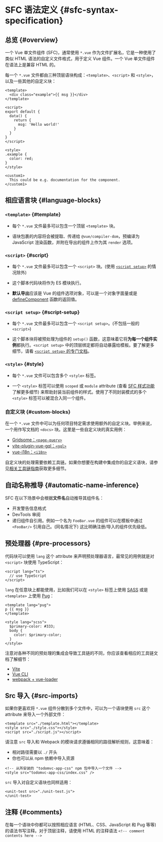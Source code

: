 # SFC 语法定义 {#sfc-syntax-specification}

## 总览 {#overview}

一个 Vue 单文件组件 (SFC)，通常使用 `*.vue` 作为文件扩展名，它是一种使用了类似 HTML 语法的自定义文件格式，用于定义 Vue 组件。一个 Vue 单文件组件在语法上是兼容 HTML 的。

每一个 `*.vue` 文件都由三种顶层语块构成：`<template>`、`<script>` 和 `<style>`，以及一些其他的自定义块：

```vue
<template>
  <div class="example">{{ msg }}</div>
</template>

<script>
export default {
  data() {
    return {
      msg: 'Hello world!'
    }
  }
}
</script>

<style>
.example {
  color: red;
}
</style>

<custom1>
  This could be e.g. documentation for the component.
</custom1>
```

## 相应语言块 {#language-blocks}

### `<template>` {#template}

- 每个 `*.vue` 文件最多可以包含一个顶层 `<template>` 块。

- 语块包裹的内容将会被提取、传递给 `@vue/compiler-dom`，预编译为 JavaScript 渲染函数，并附在导出的组件上作为其 `render` 选项。

### `<script>` {#script}

- 每个 `*.vue` 文件最多可以包含一个 `<script>` 块。(使用 [`<script setup>`](/api/sfc-script-setup.html) 的情况除外)

- 这个脚本代码块将作为 ES 模块执行。

- **默认导出**应该是 Vue 的组件选项对象，可以是一个对象字面量或是 [defineComponent](/api/general.html#definecomponent) 函数的返回值。

### `<script setup>` {#script-setup}

- 每个 `*.vue` 文件最多可以包含一个 `<script setup>`。(不包括一般的 `<script>`)

- 这个脚本块将被预处理为组件的 `setup()` 函数，这意味着它将**为每一个组件实例**都执行。`<script setup>` 中的顶层绑定都将自动暴露给模板。要了解更多细节，请看 [`<script setup>` 的专门文档](/api/sfc-script-setup)。

### `<style>` {#style}

- 每个 `*.vue` 文件可以包含多个 `<style>` 标签。

- 一个 `<style>` 标签可以使用 `scoped` 或 `module` attribute (查看 [SFC 样式功能](/api/sfc-css-features)了解更多细节) 来帮助封装当前组件的样式。使用了不同封装模式的多个 `<style>` 标签可以被混合入同一个组件。

### 自定义块 {#custom-blocks}

在一个 `*.vue` 文件中可以为任何项目特定需求使用额外的自定义块。举例来说，一个用作写文档的 `<docs>` 块。这里是一些自定义块的真实用例：

- [Gridsome：`<page-query>`](https://gridsome.org/docs/querying-data/)
- [vite-plugin-vue-gql：`<gql>`](https://github.com/wheatjs/vite-plugin-vue-gql)
- [vue-i18n：`<i18n>`](https://github.com/intlify/bundle-tools/tree/main/packages/vite-plugin-vue-i18n#i18n-custom-block)

自定义块的处理需要依赖工具链。如果你想要在构建中集成你的自定义语块，请参见[相关工具链指南](/guide/scaling-up/tooling.html#sfc-custom-block-integrations)获取更多细节。

## 自动名称推导 {#automatic-name-inference}

SFC 在以下场景中会根据**文件名**自动推导其组件名：

- 开发警告信息格式
- DevTools 审阅
- 递归组件自引用。例如一个名为 `FooBar.vue` 的组件可以在模板中通过 `<FooBar/>` 引用自己。(同名情况下) 这比明确注册/导入的组件优先级低。

## 预处理器 {#pre-processors}

代码块可以使用 `lang` 这个 attribute 来声明预处理器语言，最常见的用例就是对 `<script>` 块使用 TypeScript：

```vue-html
<script lang="ts">
  // use TypeScript
</script>
```

`lang` 在任意块上都能使用，比如我们可以在 `<style>` 标签上使用 [SASS](https://sass-lang.com/) 或是 `<template>` 上使用 [Pug](https://pugjs.org/api/getting-started.html)：

```vue-html
<template lang="pug">
p {{ msg }}
</template>

<style lang="scss">
  $primary-color: #333;
  body {
    color: $primary-color;
  }
</style>
```

注意对各种不同的预处理的集成会导致工具链的不同，你应该查看相应的工具链文档了解细节：

- [Vite](https://vitejs.dev/guide/features.html#css-pre-processors)
- [Vue CLI](https://cli.vuejs.org/guide/css.html#pre-processors)
- [webpack + vue-loader](https://vue-loader.vuejs.org/guide/pre-processors.html#using-pre-processors)

## Src 导入 {#src-imports}

如果你更喜欢将 `*.vue` 组件分散到多个文件中，可以为一个语块使用 `src` 这个 attribute 来导入一个外部文件：

```vue
<template src="./template.html"></template>
<style src="./style.css"></style>
<script src="./script.js"></script>
```

请注意 `src` 导入和 Webpack 的模块请求遵循相同的路径解析规则，这意味着：

- 相对路径需要以 `./` 开头
- 你也可以从 npm 依赖中导入资源

```vue
<!-- 从所安装的 "todomvc-app-css" npm 包中导入一个文件 -->
<style src="todomvc-app-css/index.css" />
```

`src` 导入对自定义语块也同样适用：

```vue
<unit-test src="./unit-test.js">
</unit-test>
```

## 注释 {#comments}

在每一个语块中你都可以按照相应语言 (HTML、CSS、JavaScript 和 Pug 等等) 的语法书写注释。对于顶层注释，请使用 HTML 的注释语法 `<!-- comment contents here -->`
